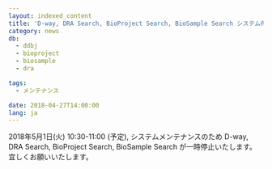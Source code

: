 ```yaml
---
layout: indexed_content
title: 'D-way, DRA Search, BioProject Search, BioSample Search システム停止のお知らせ (5/1 10:30 -11:00) '
category: news
db:
  - ddbj
  - bioproject
  - biosample
  - dra

tags:
  - メンテナンス

date: 2018-04-27T14:00:00
lang: ja
---
```


<p>2018年5月1日(火) 10:30-11:00 (予定), システムメンテナンスのため D-way, DRA Search, BioProject Search, BioSample Search が一時停止いたします。宜しくお願いいたします。</p>
